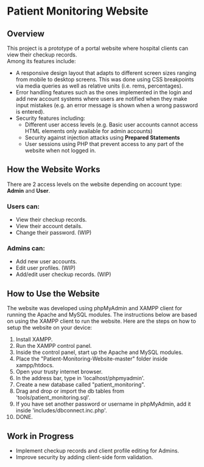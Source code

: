 # Patient Monitoring Website
## Overview
This project is a prototype of a portal website where hospital clients can view their checkup records. 
<br>Among its features include:<br>
* A responsive design layout that adapts to different screen sizes ranging from mobile to desktop screens. This was done using CSS breakpoints via media queries as well as relative units (i.e. rems, percentages).
* Error handling features such as the ones implemented in the login and add new account systems where users are notified when they make input mistakes (e.g. an error message is shown when a wrong password is entered).
* Security features including: 
  * Different user access levels (e.g. Basic user accounts cannot access HTML elements only available for admin accounts)
  * Security against injection attacks using __Prepared Statements__
  * User sessions using PHP that prevent access to any part of the website when not logged in.
## How the Website Works
There are 2 access levels on the website depending on account type: __Admin__ and __User__.
### Users can:
  - View their checkup records.
  - View their account details.
  - Change their password. (WIP)<br>
### Admins can:
  - Add new user accounts.
  - Edit user profiles. (WIP)
  - Add/edit user checkup records. (WIP) 
  ## How to Use the Website
  The website was developed using phpMyAdmin and XAMPP client for running the Apache and MySQL modules. The instructions below are based on using the XAMPP client to run the website.
  Here are the steps on how to setup the website on your device:
  1. Install XAMPP.
  2. Run the XAMPP control panel. 
  3. Inside the control panel, start up the Apache and MySQL modules.
  4. Place the "Patient-Monitoring-Website-master" folder inside xampp/htdocs.
  5. Open your trusty internet browser.
  6. In the address bar, type in 'localhost/phpmyadmin'.
  7. Create a new database called "patient_monitoring".
  8. Drag and drop or import the db tables from 'tools/patient_monitoring.sql'.
  9. If you have set another password or username in phpMyAdmin, add it inside 'includes/dbconnect.inc.php'. 
  10. DONE.
## Work in Progress
- Implement checkup records and client profile editing for Admins.
- Improve security by adding client-side form validation.
